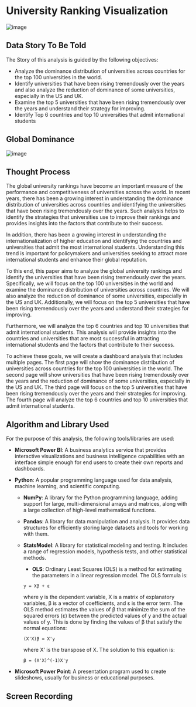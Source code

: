 # University Ranking Visualization

![image](https://user-images.githubusercontent.com/95111839/233276139-627f07d6-30dc-4486-8707-8f2103f9beb7.png)


## Data Story To Be Told

The Story of this analysis is guided by the following objectives:

* Analyze the dominance distribution of universities across countries for the top 100 universities in the world.
* Identify universities that have been rising tremendously over the years and also analyze the reduction of dominance of some universities, especially in the US and UK.
* Examine the top 5 universities that have been rising tremendously over the years and understand their strategy for improving.
* Identify Top 6 countries and top 10 universities that admit international students

## Global Dominance
![image](https://user-images.githubusercontent.com/95111839/233275742-8acfaf09-dbc1-43ba-8260-85370d23f052.png)

## Thought Process

The global university rankings have become an important measure of the performance and competitiveness of universities across the world. In recent years, there has been a growing interest in understanding the dominance distribution of universities across countries and identifying the universities that have been rising tremendously over the years. Such analysis helps to identify the strategies that universities use to improve their rankings and provides insights into the factors that contribute to their success.

In addition, there has been a growing interest in understanding the internationalization of higher education and identifying the countries and universities that admit the most international students. Understanding this trend is important for policymakers and universities seeking to attract more international students and enhance their global reputation.

To this end, this paper aims to analyze the global university rankings and identify the universities that have been rising tremendously over the years. Specifically, we will focus on the top 100 universities in the world and examine the dominance distribution of universities across countries. We will also analyze the reduction of dominance of some universities, especially in the US and UK. Additionally, we will focus on the top 5 universities that have been rising tremendously over the years and understand their strategies for improving.

Furthermore, we will analyze the top 6 countries and top 10 universities that admit international students. This analysis will provide insights into the countries and universities that are most successful in attracting international students and the factors that contribute to their success.

To achieve these goals, we will create a dashboard analysis that includes multiple pages. The first page will show the dominance distribution of universities across countries for the top 100 universities in the world. The second page will show universities that have been rising tremendously over the years and the reduction of dominance of some universities, especially in the US and UK. The third page will focus on the top 5 universities that have been rising tremendously over the years and their strategies for improving. The fourth page will analyze the top 6 countries and top 10 universities that admit international students.



## Algorithm and Library Used

For the purpose of this analysis, the following tools/libraries are used:

* **Microsoft Power BI**: A business analytics service that provides interactive visualizations and business intelligence capabilities with an interface simple enough for end users to create their own reports and dashboards.

* **Python**: A popular programming language used for data analysis, machine learning, and scientific computing.

    * **NumPy**: A library for the Python programming language, adding support for large, multi-dimensional arrays and matrices, along with a large collection of high-level mathematical functions.

    * **Pandas**: A library for data manipulation and analysis. It provides data structures for efficiently storing large datasets and tools for working with them.

    * **StatsModel**: A library for statistical modeling and testing. It includes a range of regression models, hypothesis tests, and other statistical methods.

        * **OLS**: Ordinary Least Squares (OLS) is a method for estimating the parameters in a linear regression model. The OLS formula is:

        ```
        y = Xβ + ε
        ```

        where y is the dependent variable, X is a matrix of explanatory variables, β is a vector of coefficients, and ε is the error term. The OLS method estimates the values of β that minimize the sum of the squared errors (ε) between the predicted values of y and the actual values of y. This is done by finding the values of β that satisfy the normal equations:

        ```
        (X'X)β = X'y
        ```

        where X' is the transpose of X. The solution to this equation is:

        ```
        β = (X'X)^(-1)X'y
        ```

* **Microsoft Power Point**: A presentation program used to create slideshows, usually for business or educational purposes.


    

## Screen Recording
